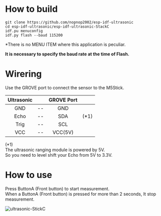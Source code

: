 # How to build

```
git clone https://github.com/nopnop2002/esp-idf-ultrasonic
cd esp-idf-ultrasonic/esp-idf-ultrasonic-StackC
idf.pu menuconfig
idf.py flash --baud 115200
```

\*There is no MENU ITEM where this application is peculiar.   

__It is necessary to specify the baud rate at the time of Flash.__   

# Wirering
Use the GROVE port to connect the sensor to the M5Stick.

|Ultrasonic||GROVE Port||
|:-:|:-:|:-:|:-:|
|GND|--|GND||
|Echo|--|SDA|(*1)|
|Trig|--|SCL||
|VCC|--|VCC(5V)||

(*1)   
The ultrasonic ranging module is powered by 5V.   
So you need to level shift your Echo from 5V to 3.3V.   


# How to use

Press ButtonA (Front button) to start measurement.   
When a ButtonA (Front button) is pressed for more than 2 seconds, It stop measurement.

![ultrasonic-StickC](https://user-images.githubusercontent.com/6020549/61570526-24daa200-aac8-11e9-9c7f-8e296359d791.JPG)

